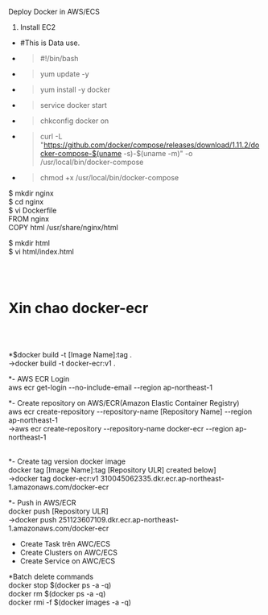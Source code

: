 Deploy Docker in AWS/ECS

1. Install EC2<br>
* #This is Data use.
* >#!/bin/bash<br>
* >yum update -y<br>
* >yum install -y docker<br>
* >service docker start<br>
* >chkconfig docker on<br>
* >curl -L "https://github.com/docker/compose/releases/download/1.11.2/docker-compose-$(uname -s)-$(uname -m)" -o /usr/local/bin/docker-compose<br>
* >chmod +x /usr/local/bin/docker-compose<br>



$ mkdir nginx<br>
$ cd nginx<br>
$ vi Dockerfile<br>
FROM nginx<br>
COPY html /usr/share/nginx/html<br>


$ mkdir html<br>
$ vi html/index.html<br>
<html><br>
<head><title>docker-ecr</title></head><br>
<body><h1>Xin chao docker-ecr</h1></body><br>
</html><br>


*$docker build -t [Image Name]:tag .<br>
	->docker build -t docker-ecr:v1 .<br>

*- AWS ECR Login<br>
aws ecr get-login --no-include-email --region ap-northeast-1<br>


*- Create repository on AWS/ECR(Amazon Elastic Container Registry)<br>
aws ecr create-repository --repository-name [Repository Name] --region ap-northeast-1<br>
->aws ecr create-repository --repository-name docker-ecr --region ap-northeast-1<br>

<br>
*- Create tag version docker image<br>
docker tag [Image Name]:tag [Repository ULR] created below]<br>
->docker tag docker-ecr:v1 310045062335.dkr.ecr.ap-northeast-1.amazonaws.com/docker-ecr<br>

*- Push in  AWS/ECR<br>
docker push [Repository ULR]<br>
->docker push 251123607109.dkr.ecr.ap-northeast-1.amazonaws.com/docker-ecr<br>

- Create Task trên AWC/ECS<br>
- Create Clusters on AWC/ECS<br>
- Create Service on AWC/ECS<br>






*Batch delete commands<br>
        docker stop $(docker ps -a -q)<br>
        docker rm $(docker ps -a -q)<br>
        docker rmi -f $(docker images -a -q)<br>
